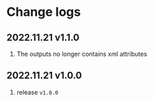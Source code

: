 # Change logs

## 2022.11.21 v1.1.0

1. The outputs no longer contains xml attributes 

## 2022.11.21 v1.0.0

1. release `v1.0.0`
